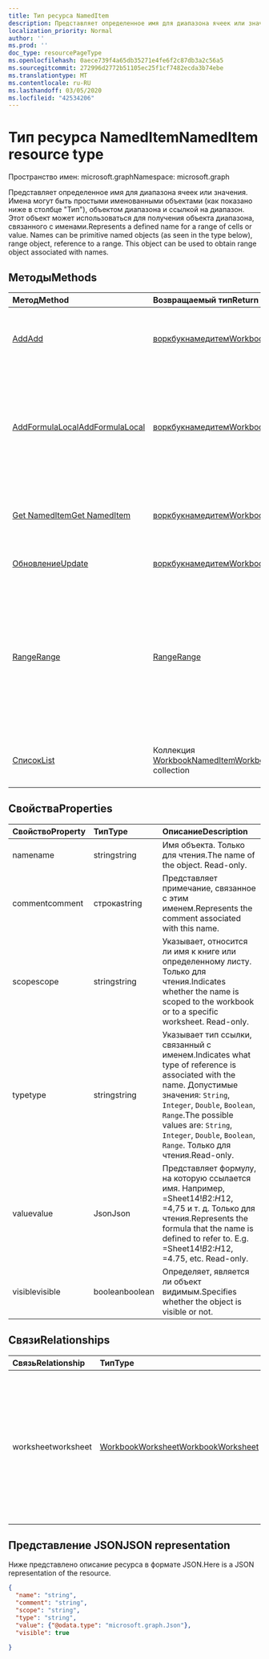 ```yaml
---
title: Тип ресурса NamedItem
description: Представляет определенное имя для диапазона ячеек или значения. Имена могут быть простыми именованными объектами (как показано ниже в столбце "Тип"), объектом диапазона и ссылкой на диапазон. Этот объект может использоваться для получения объекта диапазона, связанного с именами.
localization_priority: Normal
author: ''
ms.prod: ''
doc_type: resourcePageType
ms.openlocfilehash: 0aece739f4a65db35271e4fe6f2c87db3a2c56a5
ms.sourcegitcommit: 272996d2772b51105ec25f1cf7482ecda3b74ebe
ms.translationtype: MT
ms.contentlocale: ru-RU
ms.lasthandoff: 03/05/2020
ms.locfileid: "42534206"
---
```

# <a name="nameditem-resource-type"></a><span data-ttu-id="70aa5-105">Тип ресурса NamedItem</span><span class="sxs-lookup"><span data-stu-id="70aa5-105">NamedItem resource type</span></span>

<span data-ttu-id="70aa5-106">Пространство имен: microsoft.graph</span><span class="sxs-lookup"><span data-stu-id="70aa5-106">Namespace: microsoft.graph</span></span>

<span data-ttu-id="70aa5-p102">Представляет определенное имя для диапазона ячеек или значения. Имена могут быть простыми именованными объектами (как показано ниже в столбце "Тип"), объектом диапазона и ссылкой на диапазон. Этот объект может использоваться для получения объекта диапазона, связанного с именами.</span><span class="sxs-lookup"><span data-stu-id="70aa5-p102">Represents a defined name for a range of cells or value. Names can be primitive named objects (as seen in the type below), range object, reference to a range. This object can be used to obtain range object associated with names.</span></span>


## <a name="methods"></a><span data-ttu-id="70aa5-110">Методы</span><span class="sxs-lookup"><span data-stu-id="70aa5-110">Methods</span></span>

| <span data-ttu-id="70aa5-111">Метод</span><span class="sxs-lookup"><span data-stu-id="70aa5-111">Method</span></span>           | <span data-ttu-id="70aa5-112">Возвращаемый тип</span><span class="sxs-lookup"><span data-stu-id="70aa5-112">Return Type</span></span>    |<span data-ttu-id="70aa5-113">Описание</span><span class="sxs-lookup"><span data-stu-id="70aa5-113">Description</span></span>|
|:---------------|:--------|:----------|
|[<span data-ttu-id="70aa5-114">Add</span><span class="sxs-lookup"><span data-stu-id="70aa5-114">Add</span></span>](../api/nameditem-add.md)|[<span data-ttu-id="70aa5-115">воркбукнамедитем</span><span class="sxs-lookup"><span data-stu-id="70aa5-115">WorkbookNamedItem</span></span>](nameditem.md)|<span data-ttu-id="70aa5-116">Добавляет новое имя в определенную коллекцию.</span><span class="sxs-lookup"><span data-stu-id="70aa5-116">Adds a new name to the collection of the given scope.</span></span>|
|[<span data-ttu-id="70aa5-117">AddFormulaLocal</span><span class="sxs-lookup"><span data-stu-id="70aa5-117">AddFormulaLocal</span></span>](../api/nameditem-addformulalocal.md)|[<span data-ttu-id="70aa5-118">воркбукнамедитем</span><span class="sxs-lookup"><span data-stu-id="70aa5-118">WorkbookNamedItem</span></span>](nameditem.md)|<span data-ttu-id="70aa5-119">Добавляет новое имя в определенную коллекцию, используя языковой стандарт пользователя для формулы.</span><span class="sxs-lookup"><span data-stu-id="70aa5-119">Adds a new name to the collection of the given scope using the user's locale for the formula.</span></span>|
|[<span data-ttu-id="70aa5-120">Get NamedItem</span><span class="sxs-lookup"><span data-stu-id="70aa5-120">Get NamedItem</span></span>](../api/nameditem-get.md) | [<span data-ttu-id="70aa5-121">воркбукнамедитем</span><span class="sxs-lookup"><span data-stu-id="70aa5-121">WorkbookNamedItem</span></span>](nameditem.md) |<span data-ttu-id="70aa5-122">Чтение свойств и связей объекта namedItem.</span><span class="sxs-lookup"><span data-stu-id="70aa5-122">Read properties and relationships of namedItem object.</span></span>|
|[<span data-ttu-id="70aa5-123">Обновление</span><span class="sxs-lookup"><span data-stu-id="70aa5-123">Update</span></span>](../api/nameditem-update.md) | [<span data-ttu-id="70aa5-124">воркбукнамедитем</span><span class="sxs-lookup"><span data-stu-id="70aa5-124">WorkbookNamedItem</span></span>](nameditem.md)   |<span data-ttu-id="70aa5-125">Обновление объекта NamedItem.</span><span class="sxs-lookup"><span data-stu-id="70aa5-125">Update NamedItem object.</span></span> |
|[<span data-ttu-id="70aa5-126">Range</span><span class="sxs-lookup"><span data-stu-id="70aa5-126">Range</span></span>](../api/nameditem-range.md)|[<span data-ttu-id="70aa5-127">Range</span><span class="sxs-lookup"><span data-stu-id="70aa5-127">Range</span></span>](range.md)|<span data-ttu-id="70aa5-p103">Возвращает объект Range, сопоставленный с именем. Вызывает исключение, если тип именованного элемента не является диапазоном.</span><span class="sxs-lookup"><span data-stu-id="70aa5-p103">Returns the range object that is associated with the name. Throws an exception if the named item's type is not a range.</span></span>|
|[<span data-ttu-id="70aa5-130">Список</span><span class="sxs-lookup"><span data-stu-id="70aa5-130">List</span></span>](../api/nameditem-list.md) | <span data-ttu-id="70aa5-131">Коллекция [WorkbookNamedItem](nameditem.md)</span><span class="sxs-lookup"><span data-stu-id="70aa5-131">[WorkbookNamedItem](nameditem.md) collection</span></span> |<span data-ttu-id="70aa5-132">Получение коллекции объектов namedItem.</span><span class="sxs-lookup"><span data-stu-id="70aa5-132">Get namedItem object collection.</span></span> |

## <a name="properties"></a><span data-ttu-id="70aa5-133">Свойства</span><span class="sxs-lookup"><span data-stu-id="70aa5-133">Properties</span></span>
| <span data-ttu-id="70aa5-134">Свойство</span><span class="sxs-lookup"><span data-stu-id="70aa5-134">Property</span></span>     | <span data-ttu-id="70aa5-135">Тип</span><span class="sxs-lookup"><span data-stu-id="70aa5-135">Type</span></span>   |<span data-ttu-id="70aa5-136">Описание</span><span class="sxs-lookup"><span data-stu-id="70aa5-136">Description</span></span>|
|:---------------|:--------|:----------|
|<span data-ttu-id="70aa5-137">name</span><span class="sxs-lookup"><span data-stu-id="70aa5-137">name</span></span>|<span data-ttu-id="70aa5-138">string</span><span class="sxs-lookup"><span data-stu-id="70aa5-138">string</span></span>|<span data-ttu-id="70aa5-p104">Имя объекта. Только для чтения.</span><span class="sxs-lookup"><span data-stu-id="70aa5-p104">The name of the object. Read-only.</span></span>|
|<span data-ttu-id="70aa5-141">comment</span><span class="sxs-lookup"><span data-stu-id="70aa5-141">comment</span></span>|<span data-ttu-id="70aa5-142">строка</span><span class="sxs-lookup"><span data-stu-id="70aa5-142">string</span></span>|<span data-ttu-id="70aa5-143">Представляет примечание, связанное с этим именем.</span><span class="sxs-lookup"><span data-stu-id="70aa5-143">Represents the comment associated with this name.</span></span>|
|<span data-ttu-id="70aa5-144">scope</span><span class="sxs-lookup"><span data-stu-id="70aa5-144">scope</span></span>|<span data-ttu-id="70aa5-145">string</span><span class="sxs-lookup"><span data-stu-id="70aa5-145">string</span></span>|<span data-ttu-id="70aa5-p105">Указывает, относится ли имя к книге или определенному листу. Только для чтения.</span><span class="sxs-lookup"><span data-stu-id="70aa5-p105">Indicates whether the name is scoped to the workbook or to a specific worksheet. Read-only.</span></span>|
|<span data-ttu-id="70aa5-148">type</span><span class="sxs-lookup"><span data-stu-id="70aa5-148">type</span></span>|<span data-ttu-id="70aa5-149">string</span><span class="sxs-lookup"><span data-stu-id="70aa5-149">string</span></span>|<span data-ttu-id="70aa5-150">Указывает тип ссылки, связанный с именем.</span><span class="sxs-lookup"><span data-stu-id="70aa5-150">Indicates what type of reference is associated with the name.</span></span> <span data-ttu-id="70aa5-151">Допустимые значения: `String`, `Integer`, `Double`, `Boolean`, `Range`.</span><span class="sxs-lookup"><span data-stu-id="70aa5-151">The possible values are: `String`, `Integer`, `Double`, `Boolean`, `Range`.</span></span> <span data-ttu-id="70aa5-152">Только для чтения.</span><span class="sxs-lookup"><span data-stu-id="70aa5-152">Read-only.</span></span>|
|<span data-ttu-id="70aa5-153">value</span><span class="sxs-lookup"><span data-stu-id="70aa5-153">value</span></span>|<span data-ttu-id="70aa5-154">Json</span><span class="sxs-lookup"><span data-stu-id="70aa5-154">Json</span></span>|<span data-ttu-id="70aa5-p107">Представляет формулу, на которую ссылается имя. Например, =Sheet14!$B$2:$H$12, =4,75 и т. д. Только для чтения.</span><span class="sxs-lookup"><span data-stu-id="70aa5-p107">Represents the formula that the name is defined to refer to. E.g. =Sheet14!$B$2:$H$12, =4.75, etc. Read-only.</span></span>|
|<span data-ttu-id="70aa5-158">visible</span><span class="sxs-lookup"><span data-stu-id="70aa5-158">visible</span></span>|<span data-ttu-id="70aa5-159">boolean</span><span class="sxs-lookup"><span data-stu-id="70aa5-159">boolean</span></span>|<span data-ttu-id="70aa5-160">Определяет, является ли объект видимым.</span><span class="sxs-lookup"><span data-stu-id="70aa5-160">Specifies whether the object is visible or not.</span></span>|

## <a name="relationships"></a><span data-ttu-id="70aa5-161">Связи</span><span class="sxs-lookup"><span data-stu-id="70aa5-161">Relationships</span></span>
| <span data-ttu-id="70aa5-162">Связь</span><span class="sxs-lookup"><span data-stu-id="70aa5-162">Relationship</span></span>     | <span data-ttu-id="70aa5-163">Тип</span><span class="sxs-lookup"><span data-stu-id="70aa5-163">Type</span></span>   |<span data-ttu-id="70aa5-164">Описание</span><span class="sxs-lookup"><span data-stu-id="70aa5-164">Description</span></span>|
|:---------------|:--------|:----------|
|<span data-ttu-id="70aa5-165">worksheet</span><span class="sxs-lookup"><span data-stu-id="70aa5-165">worksheet</span></span>|[<span data-ttu-id="70aa5-166">WorkbookWorksheet</span><span class="sxs-lookup"><span data-stu-id="70aa5-166">WorkbookWorksheet</span></span>](worksheet.md)|<span data-ttu-id="70aa5-p108">Возвращает лист, к которому относится именованный элемент. Доступно, только если элемент относится к листу. Только для чтения.</span><span class="sxs-lookup"><span data-stu-id="70aa5-p108">Returns the worksheet on which the named item is scoped to. Available only if the item is scoped to the worksheet. Read-only.</span></span>|

## <a name="json-representation"></a><span data-ttu-id="70aa5-170">Представление JSON</span><span class="sxs-lookup"><span data-stu-id="70aa5-170">JSON representation</span></span>

<span data-ttu-id="70aa5-171">Ниже представлено описание ресурса в формате JSON.</span><span class="sxs-lookup"><span data-stu-id="70aa5-171">Here is a JSON representation of the resource.</span></span>

<!-- {
  "blockType": "resource",
  "optionalProperties": [

  ],
  "baseType": "microsoft.graph.entity",
  "@odata.type": "microsoft.graph.workbookNamedItem"
}-->

```json
{
  "name": "string",
  "comment": "string",
  "scope": "string",
  "type": "string",
  "value": {"@odata.type": "microsoft.graph.Json"},
  "visible": true
  
}

```

<!-- uuid: 8fcb5dbc-d5aa-4681-8e31-b001d5168d79
2015-10-25 14:57:30 UTC -->
<!-- {
  "type": "#page.annotation",
  "description": "NamedItem resource",
  "keywords": "",
  "section": "documentation",
  "tocPath": ""
}-->
